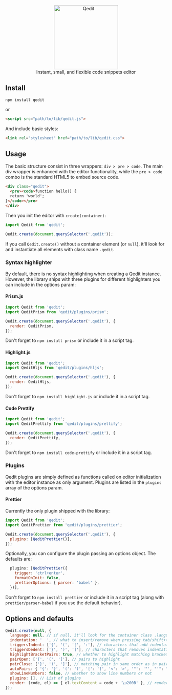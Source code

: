 <p align="center">
  <img src="https://ezakto.github.io/qedit/logo_e.png" alt="Qedit" width="200"><br>
  Instant, small, and flexible code snippets editor
</p>

## Install

```shell
npm install qedit
```

or

```html
<script src="path/to/lib/qedit.js">
```

And include basic styles:

```html
<link rel="stylesheet" href="path/to/lib/qedit.css">
```

## Usage

The basic structure consist in three wrappers: `div > pre > code`. The main div wrapper is enhanced with the editor functionality, while the `pre > code` combo is the standard HTML5 to embed source code.

```html
<div class="qedit">
  <pre><code>function hello() {
  return 'world';
}</code></pre>
</div>
```

Then you init the editor with `create(container)`:

```js
import Qedit from 'qedit';

Qedit.create(document.querySelector('.qedit'));
```

If you call `Qedit.create()` without a container element (or `null`), it'll look for and instantiate all elements with class name `.qedit`.

### Syntax highlighter

By default, there is no syntax highlighting when creating a Qedit instance. However, the library ships with three plugins for different highlighters you can include in the options param:

#### Prism.js

```js
import Qedit from 'qedit';
import QeditPrism from 'qedit/plugins/prism';

Qedit.create(document.querySelector('.qedit'), {
  render: QeditPrism,
});
```

Don't forget to `npm install prism` or include it in a script tag.

#### Highlight.js

```js
import Qedit from 'qedit';
import QeditHljs from 'qedit/plugins/hljs';

Qedit.create(document.querySelector('.qedit'), {
  render: QeditHljs,
});
```

Don't forget to `npm install highlight.js` or include it in a script tag.

#### Code Prettify

```js
import Qedit from 'qedit';
import QeditPrettify from 'qedit/plugins/prettify';

Qedit.create(document.querySelector('.qedit'), {
  render: QeditPrettify,
});
```

Don't forget to `npm install code-prettify` or include it in a script tag.

### Plugins

Qedit plugins are simply defined as functions called on editor initialization with the editor instance as only argument. Plugins are listed in the `plugins` array of the options param.

#### Prettier

Currently the only plugin shipped with the library:

```js
import Qedit from 'qedit';
import QeditPrettier from 'qedit/plugins/prettier';

Qedit.create(document.querySelector('.qedit'), {
  plugins: [QeditPrettier()],
});
```

Optionally, you can configure the plugin passing an options object. The defaults are:

```js
  plugins: [QeditPrettier({
    trigger: 'ctrl+enter',
    formatOnInit: false,
    prettierOptions: { parser: 'babel' },
  })],
```

Don't forget to `npm install prettier` or include it in a script tag (along with `prettier/parser-babel` if you use the default behavior).

## Options and defaults

```js
Qedit.create(null, {
  language: null, // if null, it'll look for the container class .language-xxxx
  indentation: '  ', // what to insert/remove when pressing tab/shift+tab
  triggersIndent: ['{', '(', '[', ':'], // characters that add indentation on line break
  triggersDedent: ['}', ')', ']'], // characters that removes indentation
  highlightBracketPairs: true, // whether to highlight matching bracket pairs or not
  pairOpen: ['{', '(', '['], // pairs to highlight
  pairClose: ['}', ')', ']'], // matching pair in same order as in pairOpen
  autoPairs: { '{': '}', '(': ')', '[': ']', '<': '>', '"': '"', "'": "'" }, // pairs to automatically insert
  showLineNumbers: false, // whether to show line numbers or not
  plugins: [], // List of plugins
  render: (code, el) => { el.textContent = code + '\u200B' }, // rendering function
});
```
